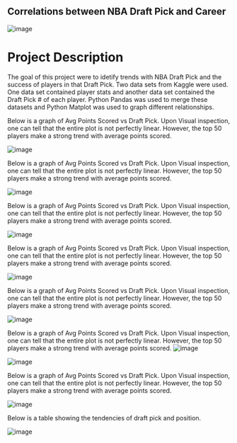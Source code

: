 ## Correlations between NBA Draft Pick and Career
![image](https://user-images.githubusercontent.com/60550835/115162218-4804fd80-a070-11eb-8a50-4f52a3cc61c4.png)
# Project Description
The goal of this project were to idetify trends with NBA Draft Pick and the success of players in that Draft Pick. Two data sets from Kaggle were used. One data set contained player stats and another data set contained the Draft Pick # of each player. Python Pandas was used to merge these datasets and Python Matplot was used to graph different relationships. 

Below is a graph of Avg Points Scored vs Draft Pick. Upon Visual inspection, one can tell that the entire plot is not perfectly linear. However, the top 50 players make a strong trend with average points scored. 

![image](https://user-images.githubusercontent.com/60550835/114644457-8af85700-9ca5-11eb-873c-6887b40c034a.png)

Below is a graph of Avg Points Scored vs Draft Pick. Upon Visual inspection, one can tell that the entire plot is not perfectly linear. However, the top 50 players make a strong trend with average points scored. 

![image](https://user-images.githubusercontent.com/60550835/114644483-98addc80-9ca5-11eb-8763-52fd201e6537.png)

Below is a graph of Avg Points Scored vs Draft Pick. Upon Visual inspection, one can tell that the entire plot is not perfectly linear. However, the top 50 players make a strong trend with average points scored. 

![image](https://user-images.githubusercontent.com/60550835/114644499-a2374480-9ca5-11eb-8627-241aba1b8f6d.png)

Below is a graph of Avg Points Scored vs Draft Pick. Upon Visual inspection, one can tell that the entire plot is not perfectly linear. However, the top 50 players make a strong trend with average points scored. 

![image](https://user-images.githubusercontent.com/60550835/114644521-abc0ac80-9ca5-11eb-881d-a9608dcde1d9.png)

Below is a graph of Avg Points Scored vs Draft Pick. Upon Visual inspection, one can tell that the entire plot is not perfectly linear. However, the top 50 players make a strong trend with average points scored. 

![image](https://user-images.githubusercontent.com/60550835/114644533-b3805100-9ca5-11eb-9729-51482e762ea3.png)

Below is a graph of Avg Points Scored vs Draft Pick. Upon Visual inspection, one can tell that the entire plot is not perfectly linear. However, the top 50 players make a strong trend with average points scored.
![image](https://user-images.githubusercontent.com/60550835/115165651-eb5c0f80-a07c-11eb-9b67-a1df84386a1f.png)


![image](https://user-images.githubusercontent.com/60550835/114644563-bd09b900-9ca5-11eb-97ea-2d3cc46718d1.png)

Below is a graph of Avg Points Scored vs Draft Pick. Upon Visual inspection, one can tell that the entire plot is not perfectly linear. However, the top 50 players make a strong 
trend with average points scored. 

![image](https://user-images.githubusercontent.com/60550835/114644581-c4c95d80-9ca5-11eb-9cdb-34254c57f71b.png)

Below is a table showing the tendencies of draft pick and position.

![image](https://user-images.githubusercontent.com/60550835/114644601-cd219880-9ca5-11eb-84d1-33627edd1368.png)
